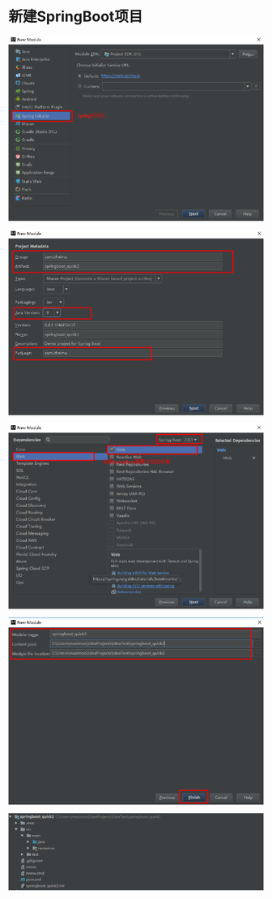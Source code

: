 # 新建SpringBoot项目

![](../images/63.png)

![](../images/64.png)

![](../images/65.png)

![](../images/66.png)

![](../images/67.png)